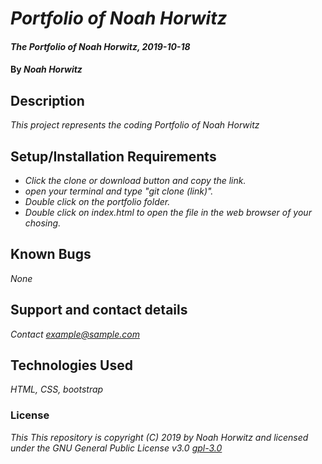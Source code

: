 # _Portfolio of Noah Horwitz_

#### _The Portfolio of Noah Horwitz, 2019-10-18_

#### By _**Noah Horwitz**_

## Description

_This project represents the coding Portfolio of Noah Horwitz_

## Setup/Installation Requirements

* _Click the clone or download button and copy the link._
* _open your terminal and type "git clone (link)"._
* _Double click on the portfolio folder._
* _Double click on index.html to open the file in the web browser of your chosing._


## Known Bugs

_None_

## Support and contact details

_Contact [example@sample.com](mailto:example@sample.com)_

## Technologies Used

_HTML, CSS, bootstrap_

### License

*This This repository is copyright (C) 2019 by Noah Horwitz and licensed under the GNU General Public License v3.0 [gpl-3.0](https://www.gnu.org/licenses/gpl-3.0.en.html)*
